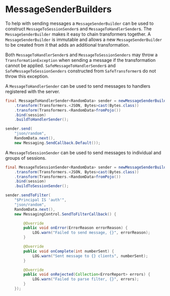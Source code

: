 
# MessageSenderBuilders

To help with sending messages a `MessageSenderBuilder` can be used to construct
`MessageToSessionSender`s and `MessageToHandlerSender`s.
The `MessageSenderBuilder` makes it easy to chain transformers together.
A `MessageSenderBuilder` is immutable and allows a new `MessageSenderBuilder` to be created from it that adds
an additional transformation.

Both `MessageToHandlerSender`s and `MessageToSessionSenders` may throw a `TransformationException` when sending
a message if the transformation cannot be applied.
`SafeMessageToHandlerSender`s and `SafeMessageToSessionSenders` constructed from `SafeTransformer`s do not
throw this exception.

A `MessageToHandlerSender` can be used to send messages to handlers registered with the server.

```java
final MessageToHandlerSender<RandomData> sender = newMessageSenderBuilder()
    .transform(Transformers.<JSON, Bytes>cast(Bytes.class))
    .transform(Transformers.<RandomData>fromPojo())
    .bind(session)
    .buildToHandlerSender();

sender.send(
    "json/random",
    RandomData.next(),
    new Messaging.SendCallback.Default());
```

A `MessageToSessionSender` can be used to send messages to individual and groups of sessions.

```java
final MessageToSessionSender<RandomData> sender = newMessageSenderBuilder()
    .transform(Transformers.<JSON, Bytes>cast(Bytes.class))
    .transform(Transformers.<RandomData>fromPojo())
    .bind(session)
    .buildToSessionSender();

sender.sendToFilter(
    "$Principal IS 'auth'",
    "json/random",
    RandomData.next(),
    new MessagingControl.SendToFilterCallback() {

        @Override
        public void onError(ErrorReason errorReason) {
            LOG.warn("Failed to send message, {}", errorReason);
        }

        @Override
        public void onComplete(int numberSent) {
            LOG.warn("Sent message to {} clients", numberSent);
        }

        @Override
        public void onRejected(Collection<ErrorReport> errors) {
            LOG.warn("Failed to parse filter, {}", errors);
        }
    });
```


